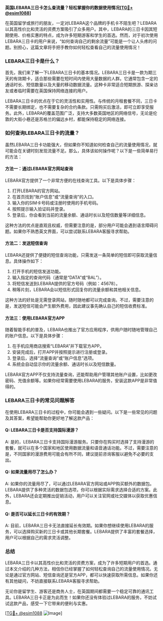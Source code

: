 **英国LEBARA三日卡怎么查流量？轻松掌握你的数据使用情况[[TG💪+ @esim1088](https://t.me/s/esim1088)]**

在英国留学或旅行的朋友，一定对LEBARA这个品牌的手机卡不陌生吧？LEBARA以其高性价比和灵活的资费方案吸引了众多用户。其中，LEBARA的三日卡因其短期使用、价格实惠的特点，成为许多短期游客和学生的首选。然而，对于初次使用LEBARA三日卡的用户来说，“如何查询自己的剩余流量”可能是一个让人头疼的问题。别担心，这篇文章将手把手教你如何轻松查看自己的流量使用情况！

### LEBARA三日卡是什么？

首先，我们来了解一下LEBARA三日卡的基本情况。LEBARA三日卡是一款为期三天的有效期卡，适合那些需要在短时间内使用大量数据的人群。它通常包含一定的通话时长、短信数量以及大量的移动数据流量。这种卡非常适合短期旅游、探亲访友或者临时需要在英国保持网络连接的用户。

LEBARA三日卡的优点在于它的灵活性和实用性。与传统的月租套餐不同，三日卡不需要长期绑定，也不需要复杂的合约条款。只需购买后激活，即可立即享受服务。此外，LEBARA的覆盖范围广泛，支持大多数英国地区的网络信号，无论是伦敦的大街小巷还是苏格兰的偏远乡村，都能保持稳定的网络连接。

### 如何查询LEBARA三日卡的流量？

虽然LEBARA三日卡功能强大，但如果你不知道如何检查自己的流量使用情况，就可能会在关键时刻发现流量不足。那么，具体该如何操作呢？以下是一些简单易行的方法：

#### 方法一：通过LEBARA官方网站查询

LEBARA官方提供了一个非常方便的在线查询工具。以下是具体步骤：

1. 打开LEBARA的官方网站。
2. 在首页找到“账户信息”或“流量查询”的入口。
3. 输入你的SIM卡号码或注册时使用的手机号码。
4. 按照提示输入验证码并登录。
5. 登录后，你会看到当前的流量余额、通话时长以及短信数量等详细信息。

这种方法的优点是直观且权威，但需要注意的是，部分用户可能会遇到语言障碍问题。如果你不熟悉英文界面，可以尝试联系LEBARA客服寻求帮助。

#### 方法二：发送短信查询

LEBARA还提供了便捷的短信查询功能，只需发送一条简单的短信即可获取流量信息。具体操作如下：

1. 打开手机的短信发送功能。
2. 输入指定的查询代码（通常是“DATA”或“BAL”）。
3. 将短信发送到LEBARA提供的官方号码（例如：45678）。
4. 稍等片刻，LEBARA会以短信形式回复你的流量余额和其他相关信息。

这种方法的好处是无需登录网站，随时随地都可以完成查询。不过，需要注意的是，发送短信可能会产生额外费用，因此建议事先确认自己的短信收费标准。

#### 方法三：使用LEBARA官方APP

随着智能手机的普及，LEBARA也推出了官方应用程序，供用户随时随地管理自己的账户信息。以下是具体步骤：

1. 在手机应用商店搜索“LEBARA”并下载官方APP。
2. 安装完成后，打开APP并按照提示进行注册或登录。
3. 登录后，选择“流量查询”或“账户信息”选项。
4. 系统会自动显示你的流量余额、通话时长以及短信数量。

LEBARA官方APP不仅支持流量查询，还能帮助用户管理其他账户设置，比如更改密码、充值余额等。如果你经常需要使用LEBARA的服务，安装这款APP是非常值得的。

### LEBARA三日卡的常见问题解答

在使用LEBARA三日卡的过程中，你可能会遇到一些疑问。以下是一些常见的问题及其答案，希望能帮助你更好地了解这款产品：

#### Q: LEBARA三日卡是否支持国际漫游？

A: 是的，LEBARA三日卡支持国际漫游服务。只要你在购买时选择了支持漫游的套餐，就可以在多个国家和地区使用数据流量和语音通话功能。不过，需要注意的是，不同国家的漫游费用可能会有所不同，建议提前咨询客服以避免不必要的支出。

#### Q: 如果流量用尽了怎么办？

A: 如果你的流量用尽了，可以通过LEBARA官方网站或APP购买额外的数据包。LEBARA提供了多种灵活的数据包选项，你可以根据实际需求选择合适的方案。此外，LEBARA还会定期推出促销活动，用户可以关注官网或社交媒体以获取优惠信息。

#### Q: 是否可以延长三日卡的有效期？

A: 目前，LEBARA三日卡无法直接延长有效期。如果你想继续使用LEBARA的服务，可以选择购买新的三日卡或其他长期套餐。LEBARA提供了丰富的套餐选择，用户可以根据自己的需求灵活调整。

### 总结

LEBARA三日卡以其高性价比和灵活的资费方案，成为了许多短期用户的首选。通过本文介绍的几种方法，相信你已经掌握了如何轻松查询自己的流量使用情况。无论是通过官方网站、短信查询还是官方APP，都可以快速获取所需信息。如果你还有其他疑问，不妨直接联系LEBARA客服寻求帮助。

无论你是留学生、游客还是商务人士，在英国期间都需要一个稳定可靠的通讯工具。LEBARA三日卡正是为此而生！如果你还没有体验过LEBARA的服务，不妨试试这款产品，感受一下它带来的便利与实惠。

[[TG💪+ @esim1088](https://t.me/s/esim1088) ![Image](https://i.postimg.cc/4NQfJmqS/Snipaste-2025-05-13-00-14-12.png)]